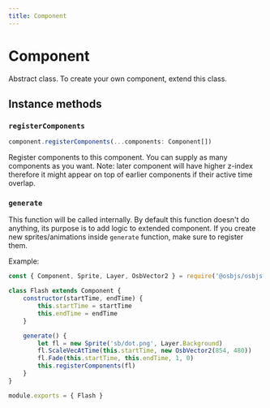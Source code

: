 ```yaml
---
title: Component
---
```


# Component

Abstract class. To create your own component, extend this class.

## Instance methods

### `registerComponents`
```typescript
component.registerComponents(...components: Component[])
```
Register components to this component. You can supply as many components as you want. Note: later component will have higher z-index therefore it might appear on top of earlier components if their active time overlap.

### `generate`
This function will be called internally. By default this function doesn't do anything, its purpose is to add logic to extended component.
If you create new sprites/animations inside `generate` function, make sure to register them.

Example:
```javascript
const { Component, Sprite, Layer, OsbVector2 } = require('@osbjs/osbjs')

class Flash extends Component {
	constructor(startTime, endTime) {
		this.startTime = startTime
		this.endTime = endTime
	}

	generate() {
		let fl = new Sprite('sb/dot.png', Layer.Background)
		fl.ScaleVecAtTime(this.startTime, new OsbVector2(854, 480))
		fl.Fade(this.startTime, this.endTime, 1, 0) 
		this.registerComponents(fl)
	}
}

module.exports = { Flash }
```

